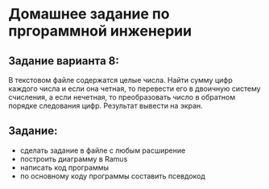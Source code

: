 # Домашнее задание по пргораммной инженерии 

## Задание варианта 8:
В текстовом файле содержатся целые числа. Найти сумму цифр каждого числа и если она четная, то перевести его в двоичную систему счисления, а если нечетная, то преобразовать число в обратном порядке следования цифр. Результат вывести на экран.

## Задание:
- сделать задание в файле с любым расширение
- построить диаграмму в Ramus
- написать код программы
- по основному коду программы составить псевдокод

